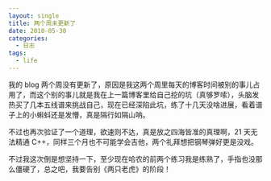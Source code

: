 ```yaml
---
layout: single
title: 两个周未更新了
date: 2010-05-30
categories:
  - 日志
tags:
  - life
---
```


我的 blog 两个周没有更新了，原因是我这两个周里每天的博客时间被别的事儿占用了，而这个别的事儿就是我在上一篇博客里给自己挖的坑（真够罗嗦），头脑发热买了几本五线谱来挑战自己，现在已经深陷此坑，练了十几天没啥进展，看着谱子上的小蝌蚪还是发懵，真是隔行如隔山呐。

不过也再次验证了一个道理，欲速则不达，真是放之四海皆准的真理啊，21 天无法精通 C++，同样三个月也不可能学会吉他，两个礼拜想把钢琴弹好更是没戏。

不过我这次倒是想坚持一下，至少现在哈农的前两个练习我是练熟了，手指也没那么僵硬了，总之吧，我要告别《两只老虎》的阶段！
